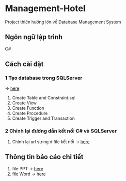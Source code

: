 # Management-Hotel
Project thiên hướng lớn về Database Management System
## Ngôn ngữ lập trình
C#
## Cách cài đặt
### 1 Tạo database trong SQLServer
-> [here](./SqlServerSetup/)
1. Create Table and Constraint.sql
2. Create View
3. Create Function
4. Create Procedure
5. Create Trigger and Transaction

### 2 Chỉnh lại đường dẫn kết nối C# và SQLServer 
1. Chỉnh lại url string ở file kết nối -> [here](./Control%20DAO/ConnectionController.cs)

## Thông tin báo cáo chi tiết
1. file PPT -> [here](./DBMS_Nhom16_ProjectResort.pptx)
2. file Word -> [here](./DBMS_Nhom16_ProjectResort.docx)



